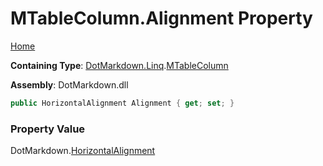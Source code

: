 <a name="_top"></a>

# MTableColumn\.Alignment Property

[Home](../../../../README.md#_top)

**Containing Type**: [DotMarkdown.Linq](../../README.md#_top)\.[MTableColumn](../README.md#_top)

**Assembly**: DotMarkdown\.dll

```csharp
public HorizontalAlignment Alignment { get; set; }
```

### Property Value

DotMarkdown\.[HorizontalAlignment](../../../HorizontalAlignment/README.md#_top)

